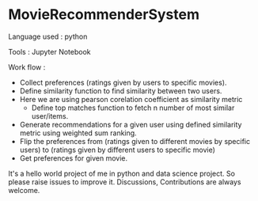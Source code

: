 # MovieRecommenderSystem 

Language used : python

Tools : Jupyter Notebook

Work flow : 
* Collect preferences (ratings given by users to specific movies).
* Define similarity function to find similarity between two users. 
* Here we are using pearson corelation coefficient as similarity metric
     * Define top matches function to fetch n number of most similar user/items.
* Generate recommendations for a given user using defined similarity metric using weighted sum ranking.
* Flip the preferences from (ratings given to different movies by specific users) to (ratings given by different users to specific movie)
* Get preferences for given movie.
 
 
 It's a hello world project of me in python and data science project. 
 So please raise issues to improve it.  Discussions, Contributions are always welcome.
 
